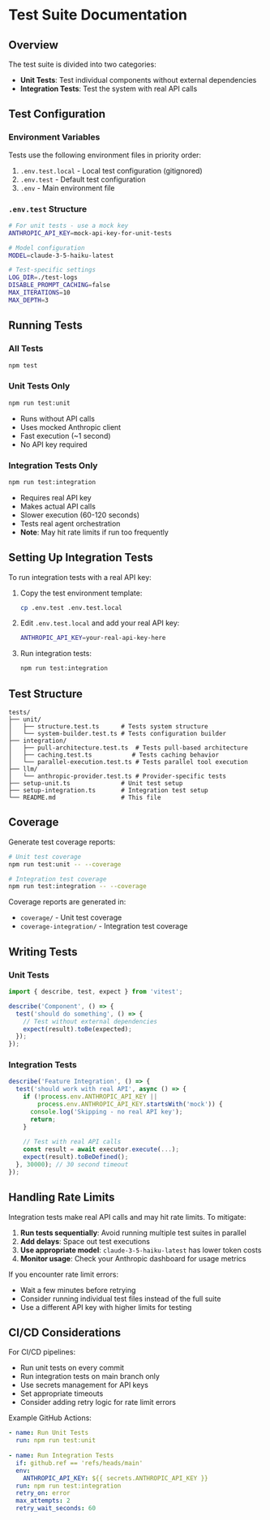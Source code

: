 # Test Suite Documentation

## Overview

The test suite is divided into two categories:
- **Unit Tests**: Test individual components without external dependencies
- **Integration Tests**: Test the system with real API calls

## Test Configuration

### Environment Variables

Tests use the following environment files in priority order:
1. `.env.test.local` - Local test configuration (gitignored)
2. `.env.test` - Default test configuration
3. `.env` - Main environment file

### `.env.test` Structure

```bash
# For unit tests - use a mock key
ANTHROPIC_API_KEY=mock-api-key-for-unit-tests

# Model configuration
MODEL=claude-3-5-haiku-latest

# Test-specific settings
LOG_DIR=./test-logs
DISABLE_PROMPT_CACHING=false
MAX_ITERATIONS=10
MAX_DEPTH=3
```

## Running Tests

### All Tests
```bash
npm test
```

### Unit Tests Only
```bash
npm run test:unit
```
- Runs without API calls
- Uses mocked Anthropic client
- Fast execution (~1 second)
- No API key required

### Integration Tests Only
```bash
npm run test:integration
```
- Requires real API key
- Makes actual API calls
- Slower execution (60-120 seconds)
- Tests real agent orchestration
- **Note**: May hit rate limits if run too frequently

## Setting Up Integration Tests

To run integration tests with a real API key:

1. Copy the test environment template:
   ```bash
   cp .env.test .env.test.local
   ```

2. Edit `.env.test.local` and add your real API key:
   ```bash
   ANTHROPIC_API_KEY=your-real-api-key-here
   ```

3. Run integration tests:
   ```bash
   npm run test:integration
   ```

## Test Structure

```
tests/
├── unit/
│   ├── structure.test.ts      # Tests system structure
│   └── system-builder.test.ts # Tests configuration builder
├── integration/
│   ├── pull-architecture.test.ts  # Tests pull-based architecture
│   ├── caching.test.ts           # Tests caching behavior
│   └── parallel-execution.test.ts # Tests parallel tool execution
├── llm/
│   └── anthropic-provider.test.ts # Provider-specific tests
├── setup-unit.ts              # Unit test setup
├── setup-integration.ts       # Integration test setup
└── README.md                  # This file
```

## Coverage

Generate test coverage reports:

```bash
# Unit test coverage
npm run test:unit -- --coverage

# Integration test coverage
npm run test:integration -- --coverage
```

Coverage reports are generated in:
- `coverage/` - Unit test coverage
- `coverage-integration/` - Integration test coverage

## Writing Tests

### Unit Tests

```typescript
import { describe, test, expect } from 'vitest';

describe('Component', () => {
  test('should do something', () => {
    // Test without external dependencies
    expect(result).toBe(expected);
  });
});
```

### Integration Tests

```typescript
describe('Feature Integration', () => {
  test('should work with real API', async () => {
    if (!process.env.ANTHROPIC_API_KEY || 
        process.env.ANTHROPIC_API_KEY.startsWith('mock')) {
      console.log('Skipping - no real API key');
      return;
    }
    
    // Test with real API calls
    const result = await executor.execute(...);
    expect(result).toBeDefined();
  }, 30000); // 30 second timeout
});
```

## Handling Rate Limits

Integration tests make real API calls and may hit rate limits. To mitigate:

1. **Run tests sequentially**: Avoid running multiple test suites in parallel
2. **Add delays**: Space out test executions
3. **Use appropriate model**: `claude-3-5-haiku-latest` has lower token costs
4. **Monitor usage**: Check your Anthropic dashboard for usage metrics

If you encounter rate limit errors:
- Wait a few minutes before retrying
- Consider running individual test files instead of the full suite
- Use a different API key with higher limits for testing

## CI/CD Considerations

For CI/CD pipelines:
- Run unit tests on every commit
- Run integration tests on main branch only
- Use secrets management for API keys
- Set appropriate timeouts
- Consider adding retry logic for rate limit errors

Example GitHub Actions:
```yaml
- name: Run Unit Tests
  run: npm run test:unit
  
- name: Run Integration Tests
  if: github.ref == 'refs/heads/main'
  env:
    ANTHROPIC_API_KEY: ${{ secrets.ANTHROPIC_API_KEY }}
  run: npm run test:integration
  retry_on: error
  max_attempts: 2
  retry_wait_seconds: 60
```